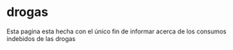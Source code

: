 # drogas
Esta pagina esta hecha con el único fin de informar acerca de los consumos indebidos de las drogas
